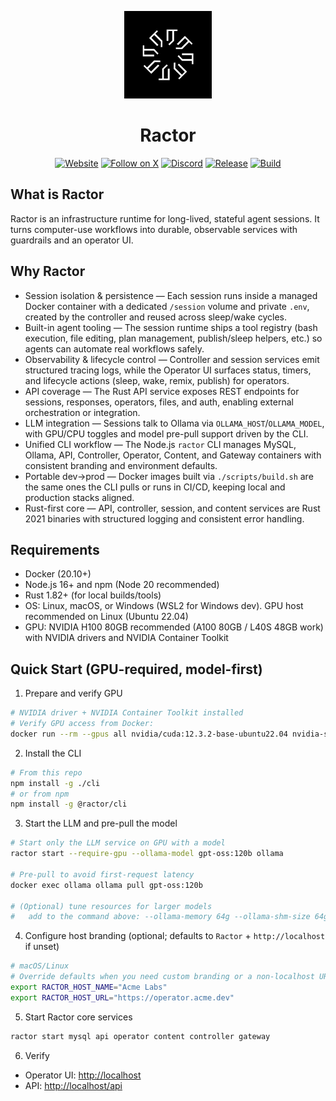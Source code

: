 <p align="center">
  <img src="assets/logo.png" alt="Ractor logo" width="140" />
</p>
<h1 align="center">Ractor</h1>

<p align="center">
  <a href="https://ractorlabs.com/"><img src="https://img.shields.io/badge/website-ractorlabs.com-0A66C2?logo=google-chrome&logoColor=white" alt="Website" /></a>
  <a href="https://x.com/ractorlabs"><img src="https://img.shields.io/badge/Follow-@ractorlabs-000000?logo=x&logoColor=white" alt="Follow on X" /></a>
  <a href="https://discord.gg/jTpP6PgZtt"><img src="https://img.shields.io/badge/Discord-join-5865F2?logo=discord&logoColor=white" alt="Discord" /></a>
  <a href="https://github.com/Ractorlabs/ractor/releases"><img src="https://img.shields.io/github/v/release/Ractorlabs/ractor?display_name=tag&sort=semver" alt="Release" /></a>
  <a href="https://github.com/Ractorlabs/ractor/actions/workflows/build.yml"><img src="https://github.com/Ractorlabs/ractor/actions/workflows/build.yml/badge.svg" alt="Build" /></a>

</p>

## What is Ractor

Ractor is an infrastructure runtime for long-lived, stateful agent sessions. It turns computer-use workflows into durable, observable services with guardrails and an operator UI.

## Why Ractor

- Session isolation & persistence — Each session runs inside a managed Docker container with a dedicated `/session` volume and private `.env`, created by the controller and reused across sleep/wake cycles.
- Built-in agent tooling — The session runtime ships a tool registry (bash execution, file editing, plan management, publish/sleep helpers, etc.) so agents can automate real workflows safely.
- Observability & lifecycle control — Controller and session services emit structured tracing logs, while the Operator UI surfaces status, timers, and lifecycle actions (sleep, wake, remix, publish) for operators.
- API coverage — The Rust API service exposes REST endpoints for sessions, responses, operators, files, and auth, enabling external orchestration or integration.
- LLM integration — Sessions talk to Ollama via `OLLAMA_HOST`/`OLLAMA_MODEL`, with GPU/CPU toggles and model pre-pull support driven by the CLI.
- Unified CLI workflow — The Node.js `ractor` CLI manages MySQL, Ollama, API, Controller, Operator, Content, and Gateway containers with consistent branding and environment defaults.
- Portable dev→prod — Docker images built via `./scripts/build.sh` are the same ones the CLI pulls or runs in CI/CD, keeping local and production stacks aligned.
- Rust-first core — API, controller, session, and content services are Rust 2021 binaries with structured logging and consistent error handling.

## Requirements

- Docker (20.10+)
- Node.js 16+ and npm (Node 20 recommended)
- Rust 1.82+ (for local builds/tools)
- OS: Linux, macOS, or Windows (WSL2 for Windows dev). GPU host recommended on Linux (Ubuntu 22.04)
- GPU: NVIDIA H100 80GB recommended (A100 80GB / L40S 48GB work) with NVIDIA drivers and NVIDIA Container Toolkit

## Quick Start (GPU-required, model-first)

1) Prepare and verify GPU

```bash
# NVIDIA driver + NVIDIA Container Toolkit installed
# Verify GPU access from Docker:
docker run --rm --gpus all nvidia/cuda:12.3.2-base-ubuntu22.04 nvidia-smi
```

2) Install the CLI

```bash
# From this repo
npm install -g ./cli
# or from npm
npm install -g @ractor/cli
```

3) Start the LLM and pre-pull the model

```bash
# Start only the LLM service on GPU with a model
ractor start --require-gpu --ollama-model gpt-oss:120b ollama

# Pre-pull to avoid first-request latency
docker exec ollama ollama pull gpt-oss:120b

# (Optional) tune resources for larger models
#   add to the command above: --ollama-memory 64g --ollama-shm-size 64g --ollama-context-length 131072
```

4) Configure host branding (optional; defaults to `Ractor` + `http://localhost` if unset)

```bash
# macOS/Linux
# Override defaults when you need custom branding or a non-localhost URL
export RACTOR_HOST_NAME="Acme Labs"
export RACTOR_HOST_URL="https://operator.acme.dev"
```

5) Start Ractor core services

```bash
ractor start mysql api operator content controller gateway
```

6) Verify

- Operator UI: <http://localhost>
- API:  <http://localhost/api>

